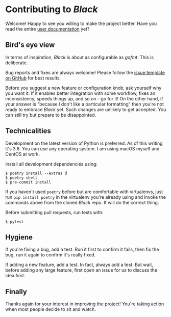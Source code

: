 # Contributing to _Black_

Welcome! Happy to see you willing to make the project better. Have you read the entire
[user documentation](https://black.readthedocs.io/en/latest/) yet?

## Bird's eye view

In terms of inspiration, _Black_ is about as configurable as _gofmt_. This is
deliberate.

Bug reports and fixes are always welcome! Please follow the
[issue template on GitHub](https://github.com/psf/black/issues/new) for best results.

Before you suggest a new feature or configuration knob, ask yourself why you want it. If
it enables better integration with some workflow, fixes an inconsistency, speeds things
up, and so on - go for it! On the other hand, if your answer is "because I don't like a
particular formatting" then you're not ready to embrace _Black_ yet. Such changes are
unlikely to get accepted. You can still try but prepare to be disappointed.

## Technicalities

Development on the latest version of Python is preferred. As of this writing it's 3.8.
You can use any operating system. I am using macOS myself and CentOS at work.

Install all development dependencies using:

```
$ poetry install --extras d
$ poetry shell
$ pre-commit install
```

If you haven't used `poetry` before but are comfortable with virtualenvs, just run
`pip install poetry` in the virtualenv you're already using and invoke the commands above
from the cloned _Black_ repo. It will do the correct thing.

Before submitting pull requests, run tests with:

```
$ pytest
```

## Hygiene

If you're fixing a bug, add a test. Run it first to confirm it fails, then fix the bug,
run it again to confirm it's really fixed.

If adding a new feature, add a test. In fact, always add a test. But wait, before adding
any large feature, first open an issue for us to discuss the idea first.

## Finally

Thanks again for your interest in improving the project! You're taking action when most
people decide to sit and watch.
